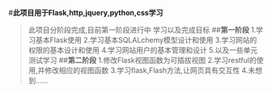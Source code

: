 #**此项目用于Flask,http,jquery,python,css学习**
>此项目分阶段完成,目前第一阶段进行中
>学习以及完成目标
##**第一阶段**
>1.学习基本Flask使用
>2.学习基本SQLALchemy模型设计和使用
>3.学习网站的权限的基本设计和使用
>4.学习网站用户的基本管理和设计
>5.以及一些单元测试学习
##**第二阶段**
>1.修改Flask视图函数为可插拔视图
>2.学习restful的使用,并修改相应的视图函数
>3.学习flask,Flash方法,让网页具有交互性
>4.未想到......
